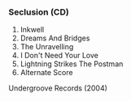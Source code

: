 ### Seclusion (CD)

1. Inkwell
2. Dreams And Bridges
3. The Unravelling
4. I Don't Need Your Love
5. Lightning Strikes The Postman
6. Alternate Score

Undergroove Records (2004)